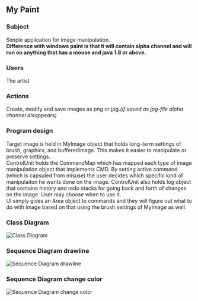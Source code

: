 ## My Paint

### Subject
Simple application for image manipulation.
<br />**Difference with windows paint is that it will contain alpha channel and will run on anything that has a mouse and java 1.8 or above.**

### Users
The artist

### Actions
Create, modify and save images as png or jpg.*(if saved as jpg-file alpha channel disappears)*

### Program design
Target image is held in MyImage object that holds long-term settings of brush, graphics, and bufferedimage. This makes it easier to manipulate or preserve settings.<br>
ControlUnit holds the CommandMap which has mapped each type of image manipulation object that implements CMD. By setting active command (which is capsuled from misuse) the user decides which specific kind of manipulaiton he wants done on the image. ControlUnit also holds log object that contains history and redo stacks for going back and forth of changes on the image. User may choose when to use it.<br>
UI simply gives an Area object to commands and they will figure out what to do with image based on that using the brush settings of MyImage as well.


### Class Diagram

![Class Diagram](https://github.com/kapistelijaKrisu/JavaPaint/blob/master/Documentation/diagrams/Class-Diagram.png)


### Sequence Diagram drawline
![Sequence Diagram drawline](https://github.com/kapistelijaKrisu/JavaPaint/blob/master/Documentation/diagrams/sequence-diagram-draw.png)

### Sequence Diagram change color
![Sequence Diagram change color](https://github.com/kapistelijaKrisu/JavaPaint/blob/master/Documentation/diagrams/sequence-diagram-change-color.png)
